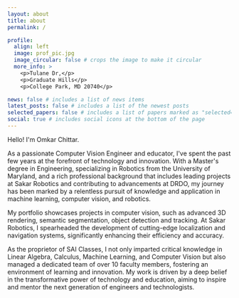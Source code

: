 ```yaml
---
layout: about
title: about
permalink: /

profile:
  align: left
  image: prof_pic.jpg
  image_circular: false # crops the image to make it circular
  more_info: >
    <p>Tulane Dr,</p>
    <p>Graduate Hills</p>
    <p>College Park, MD 20740</p>

news: false # includes a list of news items
latest_posts: false # includes a list of the newest posts
selected_papers: false # includes a list of papers marked as "selected={true}"
social: true # includes social icons at the bottom of the page
---
```



Hello! I'm Omkar Chittar.

As a passionate Computer Vision Engineer and educator, I've spent the past few years at the forefront of technology and innovation. With a Master's degree in Engineering, specializing in Robotics from the University of Maryland, and a rich professional background that includes leading projects at Sakar Robotics and contributing to advancements at DRDO, my journey has been marked by a relentless pursuit of knowledge and application in machine learning, computer vision, and robotics. 

My portfolio showcases projects in computer vision, such as advanced 3D rendering, semantic segmentation, object detection and tracking. At Sakar Robotics, I spearheaded the development of cutting-edge localization and navigation systems, significantly enhancing their efficiency and accuracy. 

As the proprietor of SAI Classes, I not only imparted critical knowledge in Linear Algebra, Calculus, Machine Learning, and Computer Vision but also managed a dedicated team of over 10 faculty members, fostering an environment of learning and innovation. My work is driven by a deep belief in the transformative power of technology and education, aiming to inspire and mentor the next generation of engineers and technologists.
